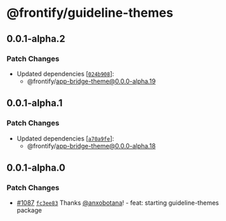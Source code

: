 # @frontify/guideline-themes

## 0.0.1-alpha.2

### Patch Changes

-   Updated dependencies [[`024b908`](https://github.com/Frontify/brand-sdk/commit/024b9089f68482aa908f08936c6a0c33cdaafb6c)]:
    -   @frontify/app-bridge-theme@0.0.0-alpha.19

## 0.0.1-alpha.1

### Patch Changes

-   Updated dependencies [[`a70a9fe`](https://github.com/Frontify/brand-sdk/commit/a70a9fe0932e1a40c5d4d85e4fdcb3f008947b74)]:
    -   @frontify/app-bridge-theme@0.0.0-alpha.18

## 0.0.1-alpha.0

### Patch Changes

-   [#1087](https://github.com/Frontify/brand-sdk/pull/1087) [`fc3ee83`](https://github.com/Frontify/brand-sdk/commit/fc3ee83b7a4dd406c386431d0b72cf9873e9dfed) Thanks [@anxobotana](https://github.com/anxobotana)! - feat: starting guideline-themes package
